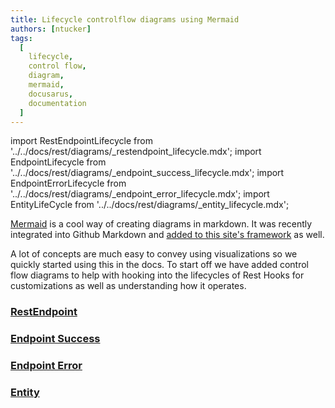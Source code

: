 ```yaml
---
title: Lifecycle controlflow diagrams using Mermaid
authors: [ntucker]
tags:
  [
    lifecycle,
    control flow,
    diagram,
    mermaid,
    docusarus,
    documentation
  ]
---
```


import RestEndpointLifecycle from '../../docs/rest/diagrams/\_restendpoint_lifecycle.mdx';
import EndpointLifecycle from '../../docs/rest/diagrams/\_endpoint_success_lifecycle.mdx';
import EndpointErrorLifecycle from '../../docs/rest/diagrams/\_endpoint_error_lifecycle.mdx';
import EntityLifeCycle from '../../docs/rest/diagrams/\_entity_lifecycle.mdx';

[Mermaid](https://mermaid-js.github.io/mermaid/) is a cool way of creating diagrams in markdown.
It was recently integrated into Github Markdown and [added to this site's framework](https://docusaurus.io/blog/releases/2.2#mermaid-diagrams)
as well.

A lot of concepts are much easy to convey using visualizations so we quickly started using this
in the docs. To start off we have added control flow diagrams to help with hooking into the lifecycles
of Rest Hooks for customizations as well as understanding how it operates.

### [RestEndpoint](/rest/api/RestEndpoint#fetch-lifecycle)

<RestEndpointLifecycle/>

<!--truncate-->

### [Endpoint Success](/rest/api/Endpoint#success)

<EndpointLifecycle/>

### [Endpoint Error](/rest/api/Endpoint#error)

<EndpointErrorLifecycle/>

### [Entity](/rest/api/Entity#data-lifecycle)

<EntityLifeCycle/>
